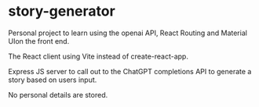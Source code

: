 # story-generator
Personal project to learn using the openai API, React Routing and Material UIon the front end.

The React client using Vite instead of create-react-app.

Express JS server to call out to the ChatGPT completions API to generate a story based on users input.

No personal details are stored.


